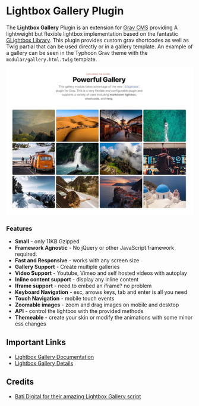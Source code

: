 # Lightbox Gallery Plugin

The **Lightbox Gallery** Plugin is an extension for [Grav CMS](http://github.com/getgrav/grav) providing A lightweight but flexible lightbox implementation based on the fantastic [GLightbox Library](https://biati-digital.github.io/glightbox). This plugin provides custom grav shortcodes as well as Twig partial that can be used directly or in a gallery template. An example of a gallery can be seen in the Typhoon Grav theme with the `modular/gallery.html.twig` template.

![](assets/lightbox-gallery.jpg)

### Features

- **Small** - only 11KB Gzipped
- **Framework Agnostic** - No jQuery or other JavaScript framework required.
- **Fast and Responsive** - works with any screen size
- **Gallery Support** - Create multiple galleries
- **Video Support** - Youtube, Vimeo and self hosted videos with autoplay
- **Inline content support** - display any inline content
- **Iframe support** - need to embed an iframe? no problem
- **Keyboard Navigation** - esc, arrows keys, tab and enter is all you need
- **Touch Navigation** - mobile touch events
- **Zoomable images** - zoom and drag images on mobile and desktop
- **API** - control the lightbox with the provided methods
- **Themeable** - create your skin or modify the animations with some minor css changes

## Important Links

* [Lightbox Gallery Documentation](https://getgrav.org/premium/lightbox-gallery/docs)
* [Lightbox Gallery Details](https://getgrav.org/premium/lightbox-gallery)

## Credits

* [Bati Digital for their amazing Lightbox Gallery script](https://biati-digital.github.io/glightbox)



